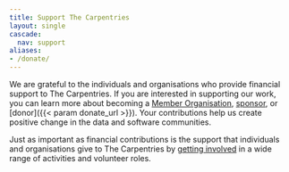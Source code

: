 ```yaml
---
title: Support The Carpentries
layout: single
cascade:
  nav: support
aliases:
- /donate/
---
```


We are grateful to the individuals and organisations who provide financial support to The Carpentries. If you are interested in supporting our work, you can learn more about becoming a [Member Organisation](/support/membership/), [sponsor](/sponsorship/), or [donor]({{< param donate_url >}}). Your contributions help us create positive change in the data and software communities.

Just as important as financial contributions is the support that individuals and organisations give to The Carpentries by [getting involved](https://carpentries.org/community/get-involved/) in a wide range of activities and volunteer roles.